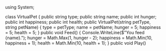using System;

class VirtualPet
{
    public string type;
    public string name;
    public int hunger;
    public int happiness;
    public int health;
    public VirtualPet(string petType, string petName)
    {
        type = petType;
        name = petName;
        hunger = 5;
        happiness = 5;
        health = 5;
        }
public void Feed()
{
    Console.WriteLine($"You feed {name}.");
    hunger = Math.Max(1, hunger - 2);
    happiness = Math.Min(10, happiness + 1);
    health = Math.Min(10, health + 1);
}
public void Play()
